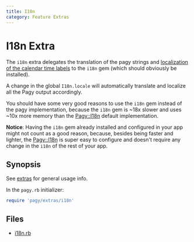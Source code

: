 ```yaml
---
title: I18n
category: Feature Extras
---
```

# I18n Extra

The `i18n` extra delegates the translation of the pagy strings and [localization of the calendar time labels](calendar.md#i18n-localization) to the `i18n` gem (which should obviously be installed).

A change in the global `I18n.locale` will automatically translate and localize all the Pagy output accordingly.
     
You should have some very good reasons to use the `i18n` gem instead of the pagy implementation, because the `i18n` gem is ~18x slower and uses ~10x more memory than the [Pagy::I18n](/docs/api/i18n) default implementation.

**Notice**: Having the `i18n` gem already installed and configured in your app might not count as a good reason, because, besides being faster and lighter, the [Pagy::I18n](/docs/api/i18n) is super easy to configure and doesn't require any change in the `i18n` of the rest of your app.

## Synopsis

See [extras](/docs/extras.md) for general usage info.

In the `pagy.rb` initializer:

```ruby
require 'pagy/extras/i18n'
```

## Files

- [i18n.rb](https://github.com/ddnexus/pagy/blob/master/lib/pagy/extras/i18n.rb)
